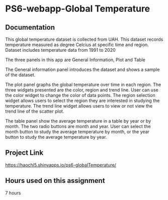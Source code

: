 # PS6-webapp-Global Temperature
## Documentation
This global temperature dataset is collected from UAH. This dataset records temperature measured as degree Celcius at specific time and region. Dataset includes temperature data from 1991 to 2020

The three panels in this app are General Information, Plot and Table

The General information panel introduces the dataset and shows a sample of the dataset.

The plot panel graphs the global temperature over time in each region. The three widgets presented are the color, region and trend line. User can use the color widget to change the color of data points. The region selection widget allows users to select the region they are interested in studying the temperature. The trend line widget allows users to view or not view the trend line of the scatter plot. 

The table panel show the average temperature in a table by year or by month. The two radio buttons are month and year. User can select the month button to study the average temperature by month, or the year button to study the average temperature by year.

## Project Link
https://haochl5.shinyapps.io/ps6-globalTemperature/

## Hours used on this assignment
7 hours
